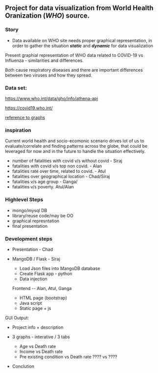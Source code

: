

## Project for data visualization from World Health Oranization (__*WHO*__) source.

### Story
* Data available on WHO site needs proper graphical representation, in order to gather the situation _**static**_ and _**dynamic**_ for data visualization


Present graphial representation  of WHO data related to COVID-19 vs  Influenza - similarities and differences.

Both cause respiratory diseases and there are important differences between two viruses and how they spread.


### Data set:

https://www.who.int/data/gho/info/athena-api 

https://covid19.who.int/ 

[reference to graphs](https://ourworldindata.org/coronavirus-data-explorer?yScale=log&zoomToSelection=true&testsMetric=true&totalFreq=true&aligned=true&perCapita=true&smoothing=0&country=ATG~ARG~AFG~Africa~ALB&pickerMetric=location&pickerSort=asc)

### inspiration

Current world health and socio-ecomonic scenario drives lot of us to evaluate/correlate and finding patterns across the globe, that could be leveraged for now and in the future to handle the situation effectively. 


* number of fatalities with covid v/s without covid - Siraj
* fatalities with covid v/s top non covid. - Alan
* fatalities rate over time, related to covid. - Atul
* fatalities over geographical location - Chad/Siraj
* fatalities v/s age group - Ganga/
* fatalities v/s poverty. Atul/Alan


### Highlevel Steps

* mongo/mysql DB
* library/reuse code/may be OO
* graphical represntation 
* final presentation 

### Development steps

* Presentation - Chad

* MangoDB / Flask - Siraj
    - Load Json files into MangoDB database
    - Create Flask app - python
    - Data injection
    
  Frontend -- Alan, Atul, Ganga
    * HTML page (bootstrap)
    * Java script
    * Static page + js

GUI Output:
* Project info  + description 
* 3 graphs - interative / 3 tabs
    - Age vs Death rate
    - Income vs Death rate
    - Pre existing condition vs Death rate
     ????  vs ????

* Conclution
